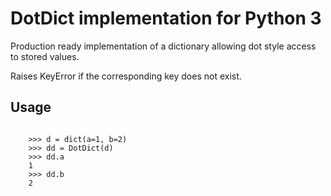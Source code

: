 # DotDict implementation for Python 3


Production ready implementation of a dictionary allowing dot style access to stored values.

Raises KeyError if the corresponding key does not exist.


## Usage

```

    >>> d = dict(a=1, b=2)
    >>> dd = DotDict(d)
    >>> dd.a
    1
    >>> dd.b
    2

```

